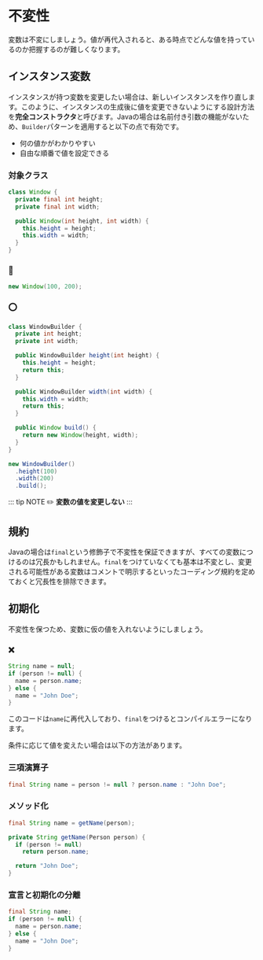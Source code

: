 # 不変性
変数は不変にしましょう。値が再代入されると、ある時点でどんな値を持っているのか把握するのが難しくなります。

## インスタンス変数
インスタンスが持つ変数を変更したい場合は、新しいインスタンスを作り直します。このように、インスタンスの生成後に値を変更できないようにする設計方法を**完全コンストラクタ**と呼びます。Javaの場合は名前付き引数の機能がないため、`Builder`パターンを適用すると以下の点で有効です。

- 何の値かがわかりやすい
- 自由な順番で値を設定できる

### 対象クラス
```java
class Window {
  private final int height;
  private final int width;

  public Window(int height, int width) {
    this.height = height;
    this.width = width;
  }
}
```

### :small_red_triangle:
```java
new Window(100, 200);
```

### :o:
```java
class WindowBuilder {
  private int height;
  private int width;

  public WindowBuilder height(int height) {
    this.height = height;
    return this;
  }

  public WindowBuilder width(int width) {
    this.width = width;
    return this;
  }

  public Window build() {
    return new Window(height, width);
  }
}
```

```java
new WindowBuilder()
  .height(100)
  .width(200)
  .build();
```

::: tip NOTE
:pencil2: **変数の値を変更しない**
:::

## 規約
Javaの場合は`final`という修飾子で不変性を保証できますが、すべての変数につけるのは冗長かもしれません。`final`をつけていなくても基本は不変とし、変更される可能性がある変数はコメントで明示するといったコーディング規約を定めておくと冗長性を排除できます。

## 初期化
不変性を保つため、変数に仮の値を入れないようにしましょう。

### :x:
```java
String name = null;
if (person != null) {
  name = person.name;
} else {
  name = "John Doe";
}
```

このコードは`name`に再代入しており、`final`をつけるとコンパイルエラーになります。

条件に応じて値を変えたい場合は以下の方法があります。

### 三項演算子
```java
final String name = person != null ? person.name : "John Doe";
```

### メソッド化
```java
final String name = getName(person);

private String getName(Person person) {
  if (person != null)
    return person.name;

  return "John Doe";
}
```

### 宣言と初期化の分離
```java
final String name;
if (person != null) {
  name = person.name;
} else {
  name = "John Doe";
}
```
